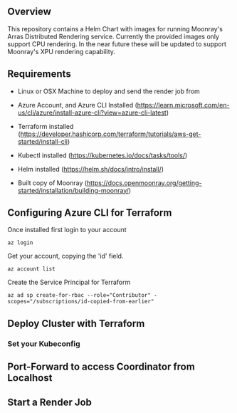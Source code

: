 ## Overview
This repository contains a Helm Chart with images for running Moonray's Arras Distributed Rendering service. Currently the provided images only support CPU rendering. In the near future these will be updated to support Moonray's XPU rendering capability.

## Requirements
- Linux or OSX Machine to deploy and send the render job from

- Azure Account, and Azure CLI Installed (https://learn.microsoft.com/en-us/cli/azure/install-azure-cli?view=azure-cli-latest)

- Terraform installed (https://developer.hashicorp.com/terraform/tutorials/aws-get-started/install-cli)

- Kubectl installed (https://kubernetes.io/docs/tasks/tools/)

- Helm installed (https://helm.sh/docs/intro/install/)

- Built copy of Moonray (https://docs.openmoonray.org/getting-started/installation/building-moonray/)

## Configuring Azure CLI for Terraform

Once installed first login to your account

```
az login
```

Get your account, copying the 'id' field.

```
az account list
```

Create the Service Principal for Terraform

```
az ad sp create-for-rbac --role="Contributor" -scopes="/subscriptions/id-copied-from-earlier"
```

## Deploy Cluster with Terraform

### Set your Kubeconfig


## Port-Forward to access Coordinator from Localhost


## Start a Render Job